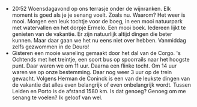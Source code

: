 - 20:52	Woensdagavond op ons terrasje onder de wijnranken. Elk moment is goed als je je senang voelt. Zoals nu. Waarom? Het weer is mooi. Morgen een leuk tochtje voor de boeg, in een mooi natuurpark met watervallen en het dorpje Ermelo. Een mooi boek. Iedereen lijkt te genieten van de vakantie. Er zijn natuurlijk altijd dingen die beter kunnen. Maar daar gaan we het nu eens niet over hebben. Vanmiddag zelfs gezwommen in de Douro!
- Gisteren een mooie waneling gemaakt door het dal van de Corgo. 's Ochtends met het treintje, een soort bus op spoorrails naar het hoogste punt. Daar waren we om 11 uur. Daarna een flinke tocht. Om 14 uur waren we op onze bestemming. Daar nog weer 3 uur op de trein gewacht. Volgens Herman de Coninck is een van de leukste dingen van de vakantie dat alles even belangrijk of even onbelangrijk wordt. Tussen Leiden en Porto is de afstand 1580 km. Is dat genoeg? Genoeg om me senang te voelen? Ik geloof van wel.